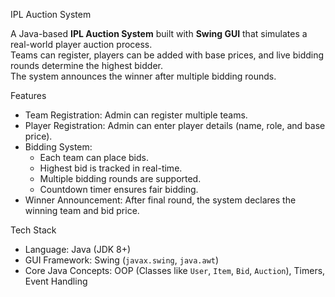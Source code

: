 IPL Auction System

A Java-based **IPL Auction System** built with **Swing GUI** that simulates a real-world player auction process.  
Teams can register, players can be added with base prices, and live bidding rounds determine the highest bidder.  
The system announces the winner after multiple bidding rounds.

Features
- Team Registration: Admin can register multiple teams.
- Player Registration: Admin can enter player details (name, role, and base price).
- Bidding System:
  - Each team can place bids.
  - Highest bid is tracked in real-time.
  - Multiple bidding rounds are supported.
  - Countdown timer ensures fair bidding.
- Winner Announcement: After final round, the system declares the winning team and bid price.

Tech Stack
- Language: Java (JDK 8+)
- GUI Framework: Swing (`javax.swing`, `java.awt`)
- Core Java Concepts: OOP (Classes like `User`, `Item`, `Bid`, `Auction`), Timers, Event Handling
